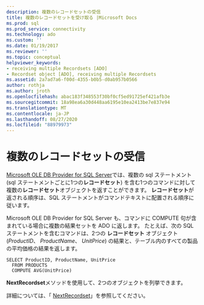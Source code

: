 ```yaml
---
description: 複数のレコードセットの受信
title: 複数のレコードセットを受け取る |Microsoft Docs
ms.prod: sql
ms.prod_service: connectivity
ms.technology: ado
ms.custom: ''
ms.date: 01/19/2017
ms.reviewer: ''
ms.topic: conceptual
helpviewer_keywords:
- receiving multiple Recordsets [ADO]
- Recordset object [ADO], receiving multiple Recordsets
ms.assetid: 2a7ad7a6-f00d-4355-b0b5-d0ab957b0566
author: rothja
ms.author: jroth
ms.openlocfilehash: abac183f348553f30bf0cf5ed91725ef421afb3e
ms.sourcegitcommit: 18a98ea6a30d448aa6195e10ea2413be7e837e94
ms.translationtype: MT
ms.contentlocale: ja-JP
ms.lasthandoff: 08/27/2020
ms.locfileid: "88979973"
---
```

# <a name="receiving-multiple-recordsets"></a>複数のレコードセットの受信
[Microsoft OLE DB Provider for SQL Server](../../../ado/guide/appendixes/microsoft-ole-db-provider-for-sql-server.md)では、複数の sql ステートメント (sql ステートメントごとに1つの**レコードセット**) を含む1つのコマンドに対して複数の**レコードセット**オブジェクトを返すことができます。 **レコードセット**が返される順序は、SQL ステートメントがコマンドテキストに配置される順序に従います。  
  
 Microsoft OLE DB Provider for SQL Server も、コマンドに COMPUTE 句が含まれている場合に複数の結果セットを ADO に返します。 たとえば、次の SQL ステートメントを含むコマンドは、2つの **レコードセット** オブジェクト (*ProductID*、 *ProductName*、 *UnitPrice*) の結果と、テーブル内のすべての製品の平均価格の結果を返します。  
  
```  
SELECT ProductID, ProductName, UnitPrice   
  FROM PRODUCTS   
  COMPUTE AVG(UnitPrice)  
```  
  
 **NextRecordset**メソッドを使用して、2つのオブジェクトを列挙できます。  
  
 詳細については、「 [NextRecordset](../../../ado/reference/ado-api/nextrecordset-method-ado.md)」を参照してください。
